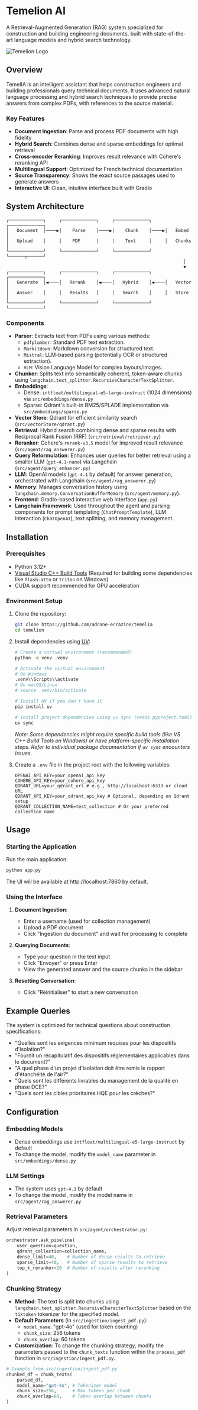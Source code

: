 # Temelion AI

A Retrieval-Augmented Generation (RAG) system specialized for construction and building engineering documents, built with state-of-the-art language models and hybrid search technology.

![Temelion Logo](https://cdn.prod.website-files.com/67e55e84075e7c49410bc67d/67e55f8cb52df7f0df4f0ca2_LOGO-01.jpg)

## Overview

TemelIA is an intelligent assistant that helps construction engineers and building professionals query technical documents. It uses advanced natural language processing and hybrid search techniques to provide precise answers from complex PDFs, with references to the source material.

### Key Features

- **Document Ingestion**: Parse and process PDF documents with high fidelity
- **Hybrid Search**: Combines dense and sparse embeddings for optimal retrieval
- **Cross-encoder Reranking**: Improves result relevance with Cohere's reranking API
- **Multilingual Support**: Optimized for French technical documentation
- **Source Transparency**: Shows the exact source passages used to generate answers
- **Interactive UI**: Clean, intuitive interface built with Gradio

## System Architecture

```
┌─────────────┐     ┌─────────────┐     ┌─────────────┐     ┌─────────────┐
│   Document  │────▶│    Parse    │────▶│    Chunk    │────▶│   Embed     │
│   Upload    │     │    PDF      │     │    Text     │     │   Chunks    │
└─────────────┘     └─────────────┘     └─────────────┘     └──────┬──────┘
                                                                   │
                                                                   ▼
┌─────────────┐     ┌─────────────┐     ┌─────────────┐     ┌─────────────┐
│   Generate  │◀────│   Rerank    │◀────│   Hybrid    │◀────│   Vector    │
│   Answer    │     │   Results   │     │   Search    │     │   Store     │
└─────────────┘     └─────────────┘     └─────────────┘     └─────────────┘
```

### Components

- **Parser**: Extracts text from PDFs using various methods:
    - `pdfplumber`: Standard PDF text extraction.
    - `Markitdown`: Markdown conversion for structured text.
    - `Mistral`: LLM-based parsing (potentially OCR or structured extraction).
    - `VLM`: Vision Language Model for complex layouts/images.
- **Chunker**: Splits text into semantically coherent, token-aware chunks using `langchain.text_splitter.RecursiveCharacterTextSplitter`.
- **Embeddings**:
  - Dense: `intfloat/multilingual-e5-large-instruct` (1024 dimensions) via `src/embeddings/dense.py`
  - Sparse: Qdrant's built-in BM25/SPLADE implementation via `src/embeddings/sparse.py`
- **Vector Store**: Qdrant for efficient similarity search (`src/vectorStore/qdrant.py`)
- **Retrieval**: Hybrid search combining dense and sparse results with Reciprocal Rank Fusion (RRF) (`src/retrieval/retriever.py`)
- **Reranker**: Cohere's `rerank-v3.5` model for improved result relevance (`src/agent/rag_answerer.py`)
- **Query Reformulation**: Enhances user queries for better retrieval using a smaller LLM (`gpt-4.1-nano`) via Langchain (`src/agent/query_enhancer.py`)
- **LLM**: OpenAI models (`gpt-4.1` by default) for answer generation, orchestrated with Langchain (`src/agent/rag_answerer.py`)
- **Memory**: Manages conversation history using `langchain.memory.ConversationBufferMemory` (`src/agent/memory.py`).
- **Frontend**: Gradio-based interactive web interface (`app.py`)
- **Langchain Framework**: Used throughout the agent and parsing components for prompt templating (`ChatPromptTemplate`), LLM interaction (`ChatOpenAI`), text splitting, and memory management.

## Installation

### Prerequisites

- Python 3.12+
- [Visual Studio C++ Build Tools](https://visualstudio.microsoft.com/visual-cpp-build-tools/) (Required for building some dependencies like `flash-attn` or `triton` on Windows)
- CUDA support recommended for GPU acceleration

### Environment Setup

1. Clone the repository:
   ```bash
   git clone https://github.com/adnane-errazine/temelia 
   cd temelion
   ```
2. Install dependencies using [UV](https://github.com/astral-sh/uv):
   ```bash
   # Create a virtual environment (recommended)
   python -m venv .venv

   # Activate the virtual environment
   # On Windows
   .venv\\Scripts\\activate
   # On macOS/Linux
   # source .venv/bin/activate

   # Install UV if you don't have it
   pip install uv

   # Install project dependencies using uv sync (reads pyproject.toml)
   uv sync
   ```
   *Note: Some dependencies might require specific build tools (like VS C++ Build Tools on Windows) or have platform-specific installation steps. Refer to individual package documentation if `uv sync` encounters issues.*

3. Create a `.env` file in the project root with the following variables:
   ```dotenv
   OPENAI_API_KEY=your_openai_api_key
   COHERE_API_KEY=your_cohere_api_key
   QDRANT_URL=your_qdrant_url # e.g., http://localhost:6333 or cloud URL
   QDRANT_API_KEY=your_qdrant_api_key # Optional, depending on Qdrant setup
   QDRANT_COLLECTION_NAME=test_collection # Or your preferred collection name
   ```

## Usage

### Starting the Application

Run the main application:

```bash
python app.py
```

The UI will be available at http://localhost:7860 by default.

### Using the Interface

1. **Document Ingestion**:
   - Enter a username (used for collection management)
   - Upload a PDF document
   - Click "Ingestion du document" and wait for processing to complete

2. **Querying Documents**:
   - Type your question in the text input
   - Click "Envoyer" or press Enter
   - View the generated answer and the source chunks in the sidebar

3. **Resetting Conversation**:
   - Click "Réinitialiser" to start a new conversation

## Example Queries

The system is optimized for technical questions about construction specifications:

- "Quelles sont les exigences minimum requises pour les dispositifs d'isolation?"
- "Fournit un récapitulatif des dispositifs réglementaires applicables dans le document?"
- "A quel phase d'un projet d'isolation doit être remis le rapport d'étanchéité de l'air?"
- "Quels sont les différents livrables du management de la qualité en phase DCE?"
- "Quels sont les cibles prioritaires HQE pour les crèches?"

## Configuration

### Embedding Models

- Dense embeddings use `intfloat/multilingual-e5-large-instruct` by default
- To change the model, modify the `model_name` parameter in `src/embeddings/dense.py`

### LLM Settings

- The system uses `gpt-4.1` by default
- To change the model, modify the model name in `src/agent/rag_answerer.py`

### Retrieval Parameters

Adjust retrieval parameters in `src/agent/orchestrator.py`:

```python
orchestrator.ask_pipeline(
    user_question=question,
    qdrant_collection=collection_name,
    dense_limit=40,    # Number of dense results to retrieve
    sparse_limit=40,   # Number of sparse results to retrieve
    top_k_reranker=20  # Number of results after reranking
)
```

### Chunking Strategy

- **Method**: The text is split into chunks using `langchain.text_splitter.RecursiveCharacterTextSplitter` based on the `tiktoken` tokenizer for the specified model.
- **Default Parameters** (in `src/ingestion/ingest_pdf.py`):
    - `model_name`: "gpt-4o" (used for token counting)
    - `chunk_size`: 256 tokens
    - `chunk_overlap`: 60 tokens
- **Customization**: To change the chunking strategy, modify the parameters passed to the `chunk_texts` function within the `process_pdf` function in `src/ingestion/ingest_pdf.py`.

```python
# Example from src/ingestion/ingest_pdf.py
chunked_df = chunk_texts(
    parsed_df,
    model_name="gpt-4o", # Tokenizer model
    chunk_size=256,      # Max tokens per chunk
    chunk_overlap=60,    # Token overlap between chunks
)
```

